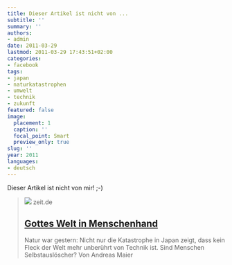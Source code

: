```yaml
---
title: Dieser Artikel ist nicht von ...
subtitle: ''
summary: ''
authors:
- admin
date: 2011-03-29
lastmod: 2011-03-29 17:43:51+02:00
categories:
- facebook
tags:
- japan
- naturkatastrophen
- umwelt
- technik
- zukunft
featured: false
image:
  placement: 1
  caption: ''
  focal_point: Smart
  preview_only: true
slug: ''
year: 2011
languages:
- deutsch
---
```


Dieser Artikel ist nicht von mir! ;-)
> [![](https://img.zeit.de/kultur/2011-03/natur-junge-wald-2/wide__1300x731)](http://www.zeit.de/2011/13/Natur-Atomkatastrophe)
> zeit.de
> ## [Gottes Welt in Menschenhand](http://www.zeit.de/2011/13/Natur-Atomkatastrophe)
>
>Natur war gestern: Nicht nur die Katastrophe in Japan zeigt, dass kein Fleck der Welt mehr unberührt von Technik ist. Sind Menschen Selbstauslöscher? Von Andreas Maier